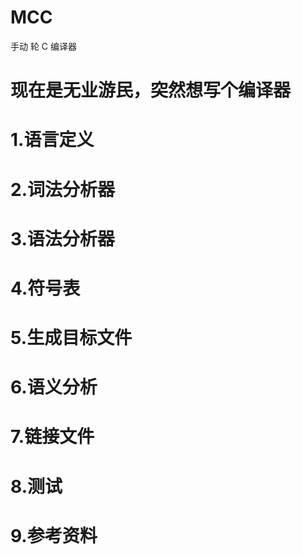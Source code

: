 # MCC
手动 轮 C 编译器
#  现在是无业游民，突然想写个编译器

#  1.语言定义
     

#  2.词法分析器


#  3.语法分析器


#  4.符号表


#  5.生成目标文件


#  6.语义分析


#  7.链接文件


#  8.测试


#  9.参考资料







